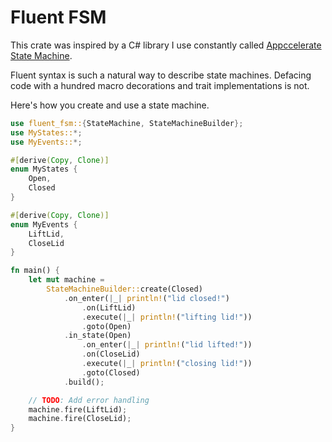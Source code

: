 # Fluent FSM

This crate was inspired by a C# library I use constantly called [Appccelerate State Machine](https://github.com/appccelerate/statemachine).

Fluent syntax is such a natural way to describe state machines. Defacing code with a hundred macro decorations
and trait implementations is not.

Here's how you create and use a state machine.

```Rust
use fluent_fsm::{StateMachine, StateMachineBuilder};
use MyStates::*;
use MyEvents::*;

#[derive(Copy, Clone)]
enum MyStates {
    Open,
    Closed
}

#[derive(Copy, Clone)]
enum MyEvents {
    LiftLid,
    CloseLid
}

fn main() {
    let mut machine =
        StateMachineBuilder::create(Closed)
            .on_enter(|_| println!("lid closed!")
                .on(LiftLid)
                .execute(|_| println!("lifting lid!"))
                .goto(Open)
            .in_state(Open)
                .on_enter(|_| println!("lid lifted!"))
                .on(CloseLid)
                .execute(|_| println!("closing lid!"))
                .goto(Closed)
            .build();

    // TODO: Add error handling
    machine.fire(LiftLid);
    machine.fire(CloseLid);
}
```

